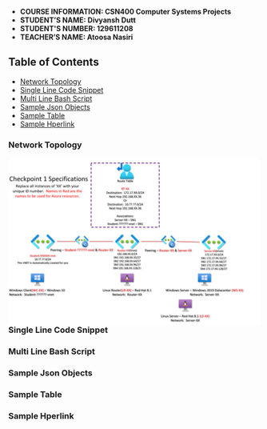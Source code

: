 - **COURSE INFORMATION: CSN400 Computer Systems Projects**
- **STUDENT’S NAME: Divyansh Dutt** 
- **STUDENT'S NUMBER: 129611208**
- **TEACHER’S NAME:  Atoosa Nasiri**


## Table of Contents
- [Network Topology](network-topology)
- [Single Line Code Snippet](single-line-code-snippet)
- [Multi Line Bash Script](multi-line-bash-script)
- [Sample Json Objects](sample-json-objects)
- [Sample Table](sample-table)
- [Sample Hperlink](sample-hyperlink)


### Network Topology
<img src="./Images/checkpoint1-diagram.png"
     alt="Markdown Monster icon"
     style="float: left; margin-right: 10px;" />

### Single Line Code Snippet


### Multi Line Bash Script


### Sample Json Objects


### Sample Table


### Sample Hperlink
